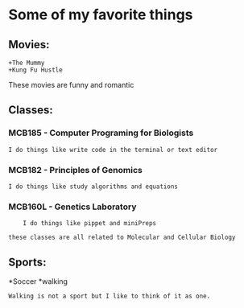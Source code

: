 # Some of my favorite things #
## Movies: ##
	+The Mummy
	+Kung Fu Hustle
These movies are funny and romantic
## Classes:
### MCB185 - Computer Programing for Biologists
	I do things like write code in the terminal or text editor
###	MCB182 - Principles of Genomics
	I do things like study algorithms and equations
###	MCB160L - Genetics Laboratory
		I do things like pippet and miniPreps

`
these classes are all related to Molecular and Cellular Biology
`
	
## Sports:
*Soccer
*walking
	
```
Walking is not a sport but I like to think of it as one.
```
	